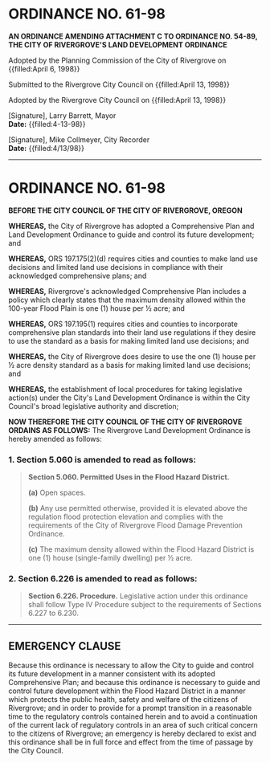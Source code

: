 # ORDINANCE NO. 61-98

**AN ORDINANCE AMENDING ATTACHMENT C TO ORDINANCE NO. 54-89, THE CITY OF RIVERGROVE'S LAND DEVELOPMENT ORDINANCE**

Adopted by the Planning Commission of the City of Rivergrove on {{filled:April 6, 1998}}

Submitted to the Rivergrove City Council on {{filled:April 13, 1998}}

Adopted by the Rivergrove City Council on {{filled:April 13, 1998}}

[Signature], Larry Barrett, Mayor  
**Date:** {{filled:4-13-98}}

[Signature], Mike Collmeyer, City Recorder  
**Date:** {{filled:4/13/98}}

---

# ORDINANCE NO. 61-98

**BEFORE THE CITY COUNCIL OF THE CITY OF RIVERGROVE, OREGON**

**WHEREAS,** the City of Rivergrove has adopted a Comprehensive Plan and Land Development Ordinance to guide and control its future development; and

**WHEREAS,** ORS 197.175(2)(d) requires cities and counties to make land use decisions and limited land use decisions in compliance with their acknowledged comprehensive plans; and

**WHEREAS,** Rivergrove's acknowledged Comprehensive Plan includes a policy which clearly states that the maximum density allowed within the 100-year Flood Plain is one (1) house per ½ acre; and

**WHEREAS,** ORS 197.195(1) requires cities and counties to incorporate comprehensive plan standards into their land use regulations if they desire to use the standard as a basis for making limited land use decisions; and

**WHEREAS,** the City of Rivergrove does desire to use the one (1) house per ½ acre density standard as a basis for making limited land use decisions; and

**WHEREAS,** the establishment of local procedures for taking legislative action(s) under the City's Land Development Ordinance is within the City Council's broad legislative authority and discretion;

**NOW THEREFORE THE CITY COUNCIL OF THE CITY OF RIVERGROVE ORDAINS AS FOLLOWS:** The Rivergrove Land Development Ordinance is hereby amended as follows:

### 1. Section 5.060 is amended to read as follows:

> **Section 5.060. Permitted Uses in the Flood Hazard District.**
>
> **(a)** Open spaces.
>
> **(b)** Any use permitted otherwise, provided it is elevated above the regulation flood protection elevation and complies with the requirements of the City of Rivergrove Flood Damage Prevention Ordinance.
>
> **(c)** The maximum density allowed within the Flood Hazard District is one (1) house (single-family dwelling) per ½ acre.

### 2. Section 6.226 is amended to read as follows:

> **Section 6.226. Procedure.** Legislative action under this ordinance shall follow Type IV Procedure subject to the requirements of Sections 6.227 to 6.230.

---

## EMERGENCY CLAUSE

Because this ordinance is necessary to allow the City to guide and control its future development in a manner consistent with its adopted Comprehensive Plan; and because this ordinance is necessary to guide and control future development within the Flood Hazard District in a manner which protects the public health, safety and welfare of the citizens of Rivergrove; and in order to provide for a prompt transition in a reasonable time to the regulatory controls contained herein and to avoid a continuation of the current lack of regulatory controls in an area of such critical concern to the citizens of Rivergrove; an emergency is hereby declared to exist and this ordinance shall be in full force and effect from the time of passage by the City Council.
